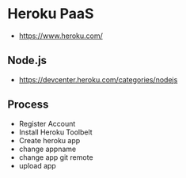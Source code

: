 # Heroku PaaS
* https://www.heroku.com/

## Node.js
* https://devcenter.heroku.com/categories/nodejs

## Process
* Register Account
* Install Heroku Toolbelt
* Create heroku app
* change appname
* change app git remote
* upload app